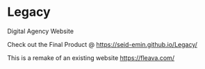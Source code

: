 # Legacy
Digital Agency Website

Check out the Final Product @ https://seid-emin.github.io/Legacy/

This is a remake of an existing website https://fleava.com/
